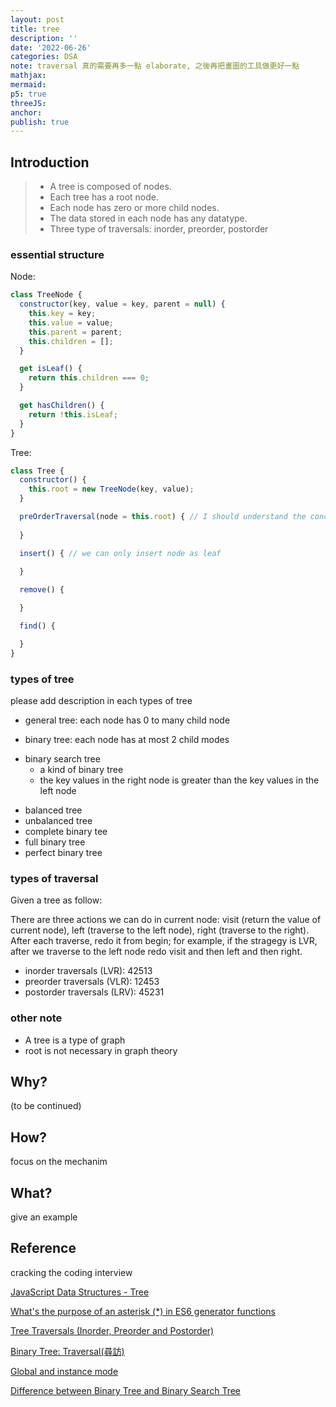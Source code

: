 ```yaml
---
layout: post
title: tree
description: ''
date: '2022-06-26'
categories: DSA
note: traversal 真的需要再多一點 elaborate, 之後再把畫圖的工具做更好一點
mathjax:
mermaid:
p5: true
threeJS:
anchor:
publish: true
---
```


## Introduction

> - A tree is composed of nodes.
> - Each tree has a root node.
> - Each node has zero or more child nodes.
> - The data stored in each node has any datatype.
> - Three type of traversals: inorder, preorder, postorder

### essential structure

Node:

```javascript
class TreeNode {
  constructor(key, value = key, parent = null) {
    this.key = key;
    this.value = value;
    this.parent = parent;
    this.children = [];
  }

  get isLeaf() {
    return this.children === 0;
  }

  get hasChildren() {
    return !this.isLeaf;
  }
}
```

Tree:

```javascript
class Tree {
  constructor() {
    this.root = new TreeNode(key, value);
  }

  preOrderTraversal(node = this.root) { // I should understand the concept first
    
  }

  insert() { // we can only insert node as leaf
    
  }

  remove() {

  }

  find() {

  }
}
```

### types of tree

please add description in each types of tree

* general tree: each node has 0 to many child node

<div id='general_tree' class='h-screen justify-center items-center'>
  <div id='general_tree toggle_erase' class=''></div>
  <div id='general_tree image_save' class=''></div>
  <div id='general_tree canvas' class='border'></div>
</div>

<script>
  const general_tree_id = 'general_tree'
  let generalTree = p5Draw('general_tree')
  let generalTreeP5 = new p5(generalTree, general_tree_id);
</script>

* binary tree: each node has at most 2 child modes

<div id='binary_tree' class='h-screen justify-center items-center'>
  <div id='binary_tree toggle_erase' class=''></div>
  <div id='binary_tree image_save' class=''></div>
  <div id='binary_tree canvas' class='border'></div>
</div>

<script>
  const binary_tree_id = 'binary_tree'
  let binaryTree = p5Draw('binary_tree')
  let binaryTreeP5 = new p5(binaryTree, binary_tree_id);
</script>

* binary search tree
  * a kind of binary tree
  * the key values in the right node is greater than the key values in the left node

<div id='binary_search_tree' class='h-screen justify-center items-center'>
  <div id='binary_search_tree toggle_erase' class=''></div>
  <div id='binary_search_tree image_save' class=''></div>
  <div id='binary_search_tree canvas' class='border'></div>
</div>

<script>
  const binary_search_tree_id = 'binary_search_tree'
  let binarySearchTree = p5Draw('binary_search_tree')
  let binarySearchTreeP5 = new p5(binarySearchTree, binary_search_tree_id);
</script>

* balanced tree
* unbalanced tree
* complete binary tee
* full binary tree
* perfect binary tree

### types of traversal

Given a tree as follow:

<div id='types_of_traversal_tree' class='h-screen justify-center items-center'>
  <div id='types_of_traversal_tree toggle_erase' class=''></div>
  <div id='types_of_traversal_tree image_save' class=''></div>
  <div id='types_of_traversal_tree canvas' class='border'></div>
</div>

<script>
  const types_of_traversal_tree_id = 'types_of_traversal_tree'
  let typesOfTraversalTree = p5Draw('types_of_traversal_tree')
  let typesOfTraversalTreeP5 = new p5(typesOfTraversalTree, types_of_traversal_tree_id);
</script>

There are three actions we can do in current node: visit (return the value of current node), left (traverse to the left node), right (traverse to the right). After each traverse, redo it from begin; for example, if the stragegy is LVR, after we traverse to the left node redo visit and then left and then right.

* inorder traversals (LVR): 42513
* preorder traversals (VLR): 12453
* postorder traversals (LRV): 45231

### other note

* A tree is a type of graph
* root is not necessary in graph theory

## Why?

(to be continued)

## How?

focus on the mechanim

## What?

give an example

## Reference

cracking the coding interview

[JavaScript Data Structures - Tree](https://www.30secondsofcode.org/articles/s/js-data-structures-tree)

[What's the purpose of an asterisk (*) in ES6 generator functions](https://stackoverflow.com/questions/27778105/whats-the-purpose-of-an-asterisk-in-es6-generator-functions)

[Tree Traversals (Inorder, Preorder and Postorder)](https://www.geeksforgeeks.org/tree-traversals-inorder-preorder-and-postorder/)

[Binary Tree: Traversal(尋訪)](http://alrightchiu.github.io/SecondRound/binary-tree-traversalxun-fang.html#pre)

[Global and instance mode](https://github.com/processing/p5.js/wiki/Global-and-instance-mode)

[Difference between Binary Tree and Binary Search Tree](https://www.geeksforgeeks.org/difference-between-binary-tree-and-binary-search-tree/)

